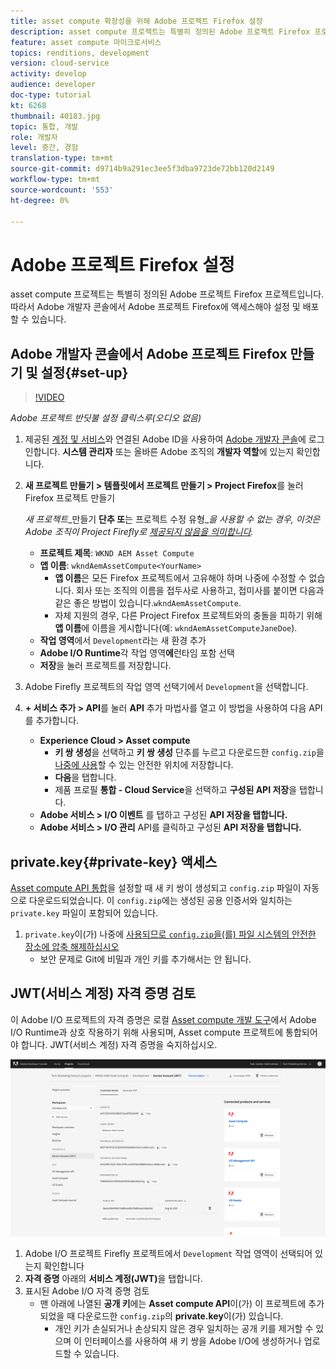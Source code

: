 ```yaml
---
title: asset compute 확장성을 위해 Adobe 프로젝트 Firefox 설정
description: asset compute 프로젝트는 특별히 정의된 Adobe 프로젝트 Firefox 프로젝트입니다. 따라서 Adobe 개발자 콘솔에서 Adobe 프로젝트 Firefox에 액세스해야 설정 및 배포할 수 있습니다.
feature: asset compute 마이크로서비스
topics: renditions, development
version: cloud-service
activity: develop
audience: developer
doc-type: tutorial
kt: 6268
thumbnail: 40183.jpg
topic: 통합, 개발
role: 개발자
level: 중간, 경험
translation-type: tm+mt
source-git-commit: d9714b9a291ec3ee5f3dba9723de72bb120d2149
workflow-type: tm+mt
source-wordcount: '553'
ht-degree: 0%

---
```



# Adobe 프로젝트 Firefox 설정

asset compute 프로젝트는 특별히 정의된 Adobe 프로젝트 Firefox 프로젝트입니다. 따라서 Adobe 개발자 콘솔에서 Adobe 프로젝트 Firefox에 액세스해야 설정 및 배포할 수 있습니다.

## Adobe 개발자 콘솔에서 Adobe 프로젝트 Firefox 만들기 및 설정{#set-up}

>[!VIDEO](https://video.tv.adobe.com/v/40183/?quality=12&learn=on)

_Adobe 프로젝트 반딧불 설정 클릭스루(오디오 없음)_

1. 제공된 [ 계정 및 서비스](./accounts-and-services.md)와 연결된 Adobe ID을 사용하여 [Adobe 개발자 콘솔](https://console.adobe.io)에 로그인합니다. __시스템 관리자__ 또는 올바른 Adobe 조직의 __개발자 역할__&#x200B;에 있는지 확인합니다.
1. __새 프로젝트 만들기 > 템플릿에서 프로젝트 만들기 > Project Firefox__&#x200B;를 눌러 Firefox 프로젝트 만들기

   _새 프로젝트__&#x200B;만들기 __단추 또__&#x200B;는 프로젝트 수정 유형&#x200B;__을 사용할 수 없는 경우, 이것은 Adobe 조직이 Project Firefly로  [제공되지 않음을 의미합니다](#request-adobe-project-firefly)._

   + __프로젝트 제목__:  `WKND AEM Asset Compute`
   + __앱 이름__:  `wkndAemAssetCompute<YourName>`
      + __앱 이름__&#x200B;은 모든 Firefox 프로젝트에서 고유해야 하며 나중에 수정할 수 없습니다. 회사 또는 조직의 이름을 접두사로 사용하고, 접미사를 붙이면 다음과 같은 좋은 방법이 있습니다.`wkndAemAssetCompute`.
      + 자체 지원의 경우, 다른 Project Firefox 프로젝트와의 충돌을 피하기 위해 __앱 이름__&#x200B;에 이름을 게시합니다(예: `wkndAemAssetComputeJaneDoe`).
   + __작업 영역__&#x200B;에서 `Development`라는 새 환경 추가
   + __Adobe I/O Runtime__&#x200B;각 작업 영역&#x200B;__에__&#x200B;런타임 포함 선택
   + __저장__&#x200B;을 눌러 프로젝트를 저장합니다.
1. Adobe Firefly 프로젝트의 작업 영역 선택기에서 `Development`을 선택합니다.
1. __+ 서비스 추가 > API__&#x200B;를 눌러 __API__ 추가 마법사를 열고 이 방법을 사용하여 다음 API를 추가합니다.

   + __Experience Cloud > Asset compute__
      + __키 쌍 생성__&#x200B;을 선택하고 __키 쌍 생성__ 단추를 누르고 다운로드한 `config.zip`을 [나중에 사용](#private-key)할 수 있는 안전한 위치에 저장합니다.
      + __다음__&#x200B;을 탭합니다.
      + 제품 프로필 __통합 - Cloud Service__&#x200B;을 선택하고 __구성된 API 저장__&#x200B;을 탭합니다.
   + __Adobe 서비스 > I/O 이벤트__ 를 탭하고 구성된  __API 저장을 탭합니다.__
   + __Adobe 서비스 > I/O 관리__ API를 클릭하고 구성된  __API 저장을 탭합니다.__

## private.key{#private-key} 액세스

[Asset compute API 통합](#set-up)을 설정할 때 새 키 쌍이 생성되고 `config.zip` 파일이 자동으로 다운로드되었습니다. 이 `config.zip`에는 생성된 공용 인증서와 일치하는 `private.key` 파일이 포함되어 있습니다.

1. `private.key`이(가) 나중에 [사용되므로 `config.zip`을(를) 파일 시스템의 안전한 장소에 압축 해제하십시오](../develop/environment-variables.md)
   + 보안 문제로 Git에 비밀과 개인 키를 추가해서는 안 됩니다.

## JWT(서비스 계정) 자격 증명 검토

이 Adobe I/O 프로젝트의 자격 증명은 로컬 [Asset compute 개발 도구](../develop/development-tool.md)에서 Adobe I/O Runtime과 상호 작용하기 위해 사용되며, Asset compute 프로젝트에 통합되어야 합니다. JWT(서비스 계정) 자격 증명을 숙지하십시오.

![Adobe 개발자 서비스 계정 자격 증명](./assets/firefly/service-account.png)

1. Adobe I/O 프로젝트 Firefly 프로젝트에서 `Development` 작업 영역이 선택되어 있는지 확인합니다
1. __자격 증명__ 아래의 __서비스 계정(JWT)__&#x200B;을 탭합니다.
1. 표시된 Adobe I/O 자격 증명 검토
   + 맨 아래에 나열된 __공개 키__&#x200B;에는 __Asset compute API__&#x200B;이(가) 이 프로젝트에 추가되었을 때 다운로드한 `config.zip`의 __private.key__&#x200B;이(가) 있습니다.
      + 개인 키가 손실되거나 손상되지 않은 경우 일치하는 공개 키를 제거할 수 있으며 이 인터페이스를 사용하여 새 키 쌍을 Adobe I/O에 생성하거나 업로드할 수 있습니다.
